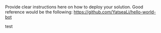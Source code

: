 Provide clear instructions here on how to deploy your solution.
Good reference would be the following:
https://github.com/YatseaLi/hello-world-bot

test